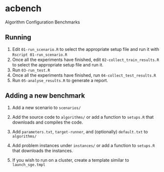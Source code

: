 # acbench
Algorithm Configuration Benchmarks

## Running

 1. Edit `01-run_scenario.R` to select the appropriate setup file and run it with `Rscript 01-run_scenario.R`
 2. Once all the experiments have finished, edit `02-collect_train_results.R` to select the appropriate setup file and run it.
 3. Run `03-run_test.R`
 4. Once all the experiments have finished, run `04-collect_test_results.R`
 5. Run `05-analyse_results.R` to generate a report.
 

## Adding a new benchmark

 1. Add a new scenario to `scenarios/`

 2. Add the source code to `algorithms/` or add a function to `setups.R` that downloads and compiles the code.

 3. Add `parameters.txt`, `target-runner`, and (optionally) `default.txt` to `algorithms/`

 3. Add problem instances under `instances/` or add a function to `setups.R` that downloads the instances.
 
 4. If you wish to run on a cluster, create a template similar to `launch_sge.tmpl`
 
   


